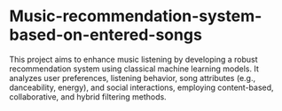 # Music-recommendation-system-based-on-entered-songs
This project aims to enhance music listening by developing a robust recommendation system using classical machine learning models. It analyzes user preferences, listening behavior, song attributes (e.g., danceability, energy), and social interactions, employing content-based, collaborative, and hybrid filtering methods.

